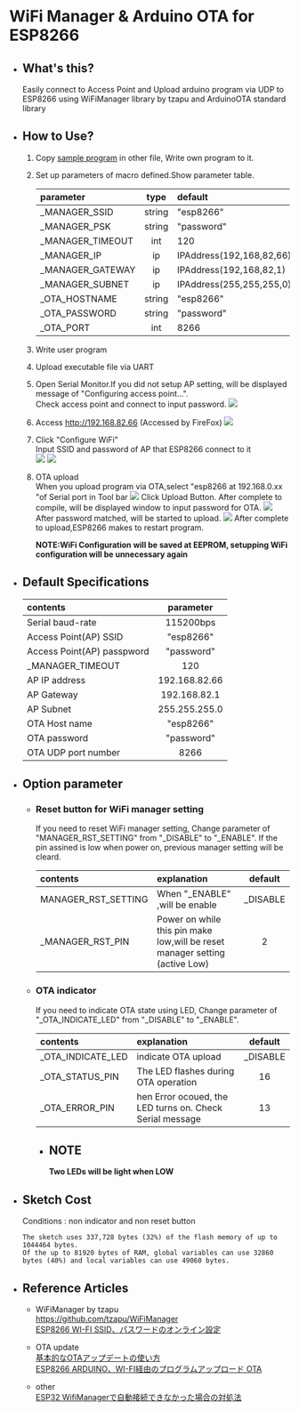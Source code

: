 # WiFi Manager & Arduino OTA for ESP8266 

- ## What's this?
    Easily connect to Access Point and Upload arduino program via UDP to ESP8266 using WiFiManager library by tzapu and ArduinoOTA standard library

- ## How to Use?
    1. Copy [sample program](./WiFimanageOTA.ino) in other file, Write own program to it.
    1. Set up parameters of macro defined.Show parameter table.    
    
        |parameter|type|default|remark|    
        |:--|:--:|:--|:--:|    
        |_MANAGER_SSID|string|"esp8266"| |
        |_MANAGER_PSK|string|"password"||
        |_MANAGER_TIMEOUT|int|120||
        |_MANAGER_IP|ip|IPAddress(192,168,82,66)||
        |_MANAGER_GATEWAY|ip|IPAddress(192,168,82,1)||
        |_MANAGER_SUBNET|ip|IPAddress(255,255,255,0)||
        |_OTA_HOSTNAME|string|"esp8266"||
        |_OTA_PASSWORD|string|"password"||
        |_OTA_PORT|int|8266||
    1. Write user program    
    1. Upload executable file via UART 
    1. Open Serial Monitor.If you did not setup AP setting, will be displayed message of "Configuring access point...".    
    Check access point and connect to input password.
        ![](./img/WiFiManager1.png)
    1. Access http://192.168.82.66 (Accessed by FireFox)
        ![](./img/browser1.png)
    1. Click "Configure WiFi"   
        Input SSID and password of AP that ESP8266 connect to it  
        ![](./img/browser2.png)
        ![](./img/browser3.png)
    1. OTA upload   
        When you upload program via OTA,select "esp8266 at 192.168.0.xx "of Serial port in Tool bar
        ![](./img/OTAsetting.jpg)
        Click Upload Button. After complete to compile, will be displayed window to input password for OTA.
        ![](./img/OTApassword.png)
        After password matched, will be started to upload. 
        ![](./img/OTAdisplay.png)
        After complete to upload,ESP8266 makes to restart program.

        **NOTE:WiFi Configuration will be saved at EEPROM, setupping WiFi configuration will be unnecessary again**

- ## Default Specifications
    
    |contents|parameter|    
    |:--|:--:|    
    |Serial baud-rate|115200bps|
    |Access Point(AP) SSID|"esp8266"|
    |Access Point(AP) passpword|"password"|
    |_MANAGER_TIMEOUT|120|
    |AP IP address|192.168.82.66|
    |AP Gateway|192.168.82.1|
    |AP Subnet|255.255.255.0|
    |OTA Host name|"esp8266"|
    |OTA password|"password"|
    |OTA UDP port number|8266|

- ## Option parameter
    - ### Reset button for WiFi manager setting   
        If you need to reset WiFi manager setting, Change parameter of "MANAGER_RST_SETTING" from "_DISABLE" to "_ENABLE".
        If the pin assined is low when power on, previous manager setting will be cleard.

        |contents|explanation|default|    
        |:--|:--|:--:|    
        |MANAGER_RST_SETTING|When "_ENABLE" ,will be enable |_DISABLE|
        |_MANAGER_RST_PIN|Power on while this pin make low,will be reset manager setting (active Low)|2|

    - ### OTA indicator   
        If you need to indicate OTA state using LED, Change parameter of "_OTA_INDICATE_LED" from "_DISABLE" to "_ENABLE".

        |contents|explanation|default|    
        |:--|:--|:--:|    
        |_OTA_INDICATE_LED|indicate OTA upload|_DISABLE|
        |_OTA_STATUS_PIN|The LED flashes during OTA operation|16|
        |_OTA_ERROR_PIN|hen Error ocoued, the LED turns on. Check Serial message|13|
        - ## NOTE    
            **Two LEDs will be light when LOW** 

- ## Sketch Cost
    Conditions : non indicator and non reset button
    ~~~
    The sketch uses 337,728 bytes (32%) of the flash memory of up to 1044464 bytes.
    Of the up to 81920 bytes of RAM, global variables can use 32860 bytes (40%) and local variables can use 49060 bytes.
    ~~~
- ## Reference Articles

    - WiFiManager by tzapu   
        https://github.com/tzapu/WiFiManager   
        [ESP8266 WI-FI SSID、パスワードのオンライン設定](http://takehikoshimojima.tumblr.com/post/138820924644/esp8266-wi-fi-ssid%E3%83%91%E3%82%B9%E3%83%AF%E3%83%BC%E3%83%89%E3%81%AE%E3%82%AA%E3%83%B3%E3%83%A9%E3%82%A4%E3%83%B3%E8%A8%AD%E5%AE%9A)

    - OTA update   
        [基本的なOTAアップデートの使い方](https://garretlab.web.fc2.com/arduino/esp32/examples/ArduinoOTA/ArduinoOTA_BasicOTA.html)   
        [ESP8266 ARDUINO、WI-FI経由のプログラムアップロード OTA](http://takehikoshimojima.tumblr.com/post/139096221524/esp8266-arduinowi-fi%E7%B5%8C%E7%94%B1%E3%81%AE%E3%83%97%E3%83%AD%E3%82%B0%E3%83%A9%E3%83%A0%E3%82%A2%E3%83%83%E3%83%97%E3%83%AD%E3%83%BC%E3%83%89-ota)

    - other   
        [ESP32 WifiManagerで自動接続できなかった場合の対処法](https://kunsen.net/2018/06/09/post-359/)  
